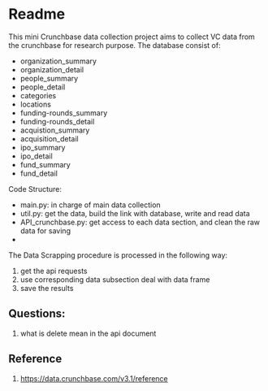 # Readme
This mini Crunchbase data collection project aims to collect VC data from the crunchbase for research purpose.
The database consist of: 

* organization_summary
* organization_detail
* people_summary
* people_detail
* categories
* locations
* funding-rounds_summary
* funding-rounds_detail
* acquistion_summary
* acquisition_detail
* ipo_summary
* ipo_detail
* fund_summary
* fund_detail


Code Structure:

* main.py: in charge of main data collection
* util.py: get the data, build the link with database, write and read data
* API_crunchbase.py: get access to each data section, and clean the raw data for saving 
*  


The Data Scrapping procedure is processed in the following way:

1. get the api requests
2. use corresponding data subsection deal with data frame
3. save the results





## Questions:

1. what is delete mean in the api document  

## Reference 

1. https://data.crunchbase.com/v3.1/reference